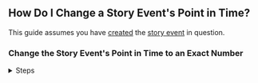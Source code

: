 ## How Do I Change a Story Event's Point in Time?

This guide assumes you have [created](/How%20Do%20I/Create/a%20Story%20Event.md) the [story event](/What%20is/a%20Story%20Event.md) in question.


### Change the Story Event's Point in Time to an Exact Number
<details>
  <summary>Steps</summary>

1.
> Assuming you have opened the story event list
>
> ![Story Event List](/resources/story%20events/list/Story%20Event%20List.PNG)
>
1. 
> either right-click on the target story event
>
> ![Story Event List Context Menu](/resources/story%20events/list/Story%20Event%20Context%20Menu.PNG)
>
> **OR** click on the target story event and select the options button in the top-right corner
>
> ![Story Event List Single Selection](/resources/story%20events/list/Story%20Event%20List%20Options%20Menu.PNG)
>
2.
> **select the "Reschedule" option**
>
3.
> enter the new unit of time in which you want this story event to take place
>
> ![Reschedule Story Event Dialog](/resources/story%20events/reschedule/Reschedule%20Story%20Event%20Dialog.PNG)
>
4.
> and either press Enter or click on the RESCHEDULE button
>
> ![Reschedule Story Event Dialog Reschedule Button Hovered](/resources/story%20events/reschedule/Reschedule%20Story%20Event%20Dialog%20RESCHEDULE%20Hovered.PNG)
>
5.
> This will change the story event's point in time to the provided unit of time
>
> ![Story Event List](/resources/story%20events/list/Story%20Event%20List%20with%20Rescheduled%20Story%20Event.PNG)

</details>
